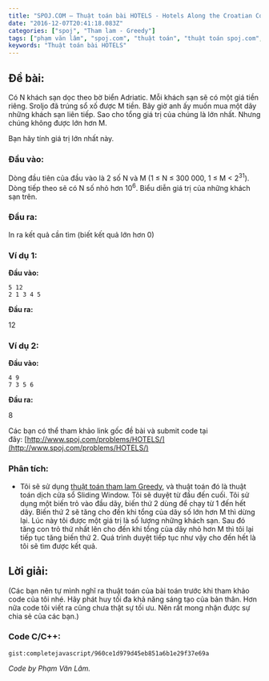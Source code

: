 ```yaml
---
title: "SPOJ.COM – Thuật toán bài HOTELS - Hotels Along the Croatian Coast"
date: "2016-12-07T20:41:18.083Z"
categories: ["spoj", "Tham lam - Greedy"]
tags: ["phạm văn lâm", "spoj.com", "thuật toán", "thuật toán spoj.com", "tham lam greedy"]
keywords: "Thuật toán bài HOTELS"
---
```


## Đề bài:

Có N khách sạn dọc theo bờ biển Adriatic. Mỗi khách sạn sẽ có một giá tiền riêng. Sroljo đã trúng sổ xố được M tiền. Bây giờ anh ấy muốn mua một dãy những khách sạn liên tiếp. Sao cho tổng giá trị của chúng là lớn nhất. Nhưng chúng không được lớn hơn M.

Bạn hãy tính giá trị lớn nhất này.

### Đầu vào:

Dòng đầu tiên của đầu vào là 2 số N và M (1 ≤ N ≤ 300 000, 1 ≤ M < 2<sup>31</sup>). Dòng tiếp theo sẽ có N số nhỏ hơn 10<sup>6</sup>. Biểu diễn giá trị của những khách sạn trên.

### Đầu ra:

In ra kết quả cần tìm (biết kết quả lớn hơn 0)

### Ví dụ 1:

**Đầu vào:**

```
5 12
2 1 3 4 5
```

**Đầu ra:**

12

### Ví dụ 2:

**Đầu vào:**

```
4 9
7 3 5 6
```

**Đầu ra:** 

8 

Các bạn có thể tham khảo link gốc đề bài và submit code tại đây: [http://www.spoj.com/problems/HOTELS/](http://www.spoj.com/problems/HOTELS/)

### Phân tích:

  * Tôi sẽ sử dụng [thuật toán tham lam Greedy](/category/tham-lam-greedy/), và thuật toán đó là thuật toán dịch cửa sổ Sliding Window. Tôi sẽ duyệt từ đầu đến cuối. Tôi sử dụng một biến trỏ vào đầu dãy, biến thứ 2 dùng để chạy từ 1 đến hết dãy. Biến thứ 2 sẽ tăng cho đến khi tổng của dãy số lớn hơn M thì dừng lại. Lúc này tôi được một giá trị là số lượng những khách sạn. Sau đó tăng con trỏ thứ nhất lên cho đến khi tổng của dãy nhỏ hơn M thì tôi lại tiếp tục tăng biến thứ 2\. Quá trình duyệt tiếp tục như vậy cho đến hết là tôi sẽ tìm được kết quả.

## Lời giải:

(Các bạn nên tự mình nghĩ ra thuật toán của bài toán trước khi tham khảo code của tôi nhé. Hãy phát huy tối đa khả năng sáng tạo của bản thân. Hơn nữa code tôi viết ra cũng chưa thật sự tối ưu. Nên rất mong nhận được sự chia sẻ của các bạn.)

### Code C/C++:

`gist:completejavascript/960ce1d979d45eb851a6b1e29f37e69a`

_Code by Phạm Văn Lâm._
